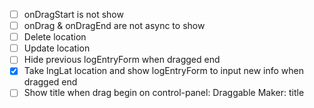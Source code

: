 
  * [ ] onDragStart is not show
  * [ ] onDrag & onDragEnd are not async to show
  * [ ] Delete location
  * [ ] Update location
  * [ ] Hide previous logEntryForm when dragged end
  * [x] Take lngLat location and show logEntryForm to input new info when dragged end
  * [ ] Show title when drag begin on control-panel: Draggable Maker: title
